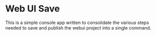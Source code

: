 # Web UI Save

This is a simple console app written to consolidate the various steps needed to save and publish the webui project into a single command.
